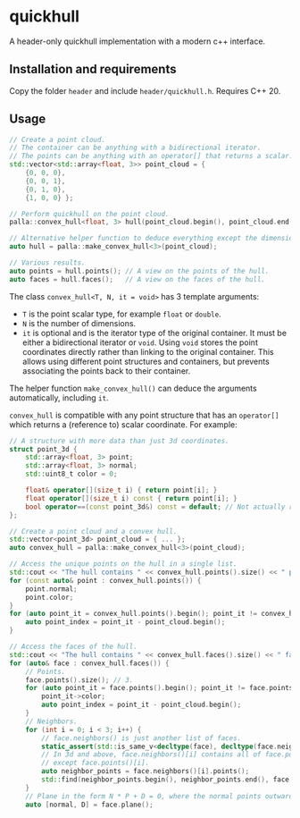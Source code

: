 # quickhull

A header-only quickhull implementation with a modern c++ interface.

## Installation and requirements

Copy the folder `header` and include `header/quickhull.h`. Requires C++ 20.

## Usage

```c++
// Create a point cloud. 
// The container can be anything with a bidirectional iterator.
// The points can be anything with an operator[] that returns a scalar.
std::vector<std::array<float, 3>> point_cloud = { 
    {0, 0, 0}, 
    {0, 0, 1}, 
    {0, 1, 0},
    {1, 0, 0} };

// Perform quickhull on the point cloud.
palla::convex_hull<float, 3> hull(point_cloud.begin(), point_cloud.end());

// Alternative helper function to deduce everything except the dimension.
auto hull = palla::make_convex_hull<3>(point_cloud);

// Various results.
auto points = hull.points(); // A view on the points of the hull.
auto faces = hull.faces();   // A view on the faces of the hull.
```


The class `convex_hull<T, N, it = void>` has 3 template arguments:
* `T` is the point scalar type, for example `float` or `double`.
* `N` is the number of dimensions.
* `it` is optional and is the iterator type of the original container. It must be either a bidirectional iterator or `void`. Using `void` stores the point coordinates directly rather than linking to the original container. This allows using different point structures and containers, but prevents associating the points back to their container.

The helper function `make_convex_hull()` can deduce the arguments automatically, including `it`.

`convex_hull` is compatible with any point structure that has an `operator[]` which returns a (reference to) scalar coordinate. For example:

```c++
// A structure with more data than just 3d coordinates.
struct point_3d {
    std::array<float, 3> point;
    std::array<float, 3> normal;
    std::uint8_t color = 0;

    float& operator[](size_t i) { return point[i]; }
    float operator[](size_t i) const { return point[i]; }
    bool operator==(const point_3d&) const = default; // Not actually required.
};

// Create a point cloud and a convex hull.
std::vector<point_3d> point_cloud = { ... };
auto convex_hull = palla::make_convex_hull<3>(point_cloud);

// Access the unique points on the hull in a single list.
std::cout << "The hull contains " << convex_hull.points().size() << " points.\n";
for (const auto& point : convex_hull.points()) {
    point.normal;
    point.color;
}
for (auto point_it = convex_hull.points().begin(); point_it != convex_hull.points().end(); ++point_it) {
    auto point_index = point_it - point_cloud.begin();
}

// Access the faces of the hull.
std::cout << "The hull contains " << convex_hull.faces().size() << " face.\n";
for (auto& face : convex_hull.faces()) {
    // Points.
    face.points().size(); // 3.
    for (auto point_it = face.points().begin(); point_it != face.points().end(); ++point_it) {
        point_it->color;
        auto point_index = point_it - point_cloud.begin();  
    }
    // Neighbors.
    for (int i = 0; i < 3; i++) {
        // face.neighbors() is just another list of faces.
        static_assert(std::is_same_v<decltype(face), decltype(face.neighbors()[i])>);
        // In 3d and above, face.neighbors()[i] contains all of face.points(),
        // except face.points()[i].
        auto neighbor_points = face.neighbors()[i].points();
        std::find(neighbor_points.begin(), neighbor_points.end(), face.points()[i]);
    }
    // Plane in the form N * P + D = 0, where the normal points outwards.
    auto [normal, D] = face.plane();
```

